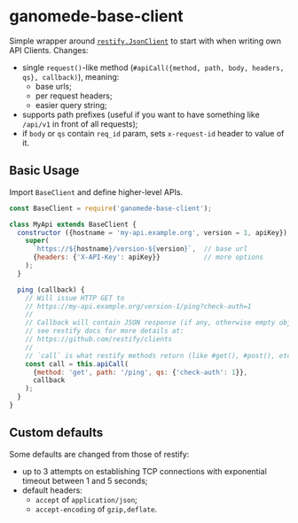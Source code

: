 # ganomede-base-client

Simple wrapper around [`restify.JsonClient`](http://restify.com/#jsonclient) to
start with when writing own API Clients. Changes:

  - single `request()`-like method (`#apiCall({method, path, body, headers, qs}, callback)`), meaning:
    - base urls;
    - per request headers;
    - easier query string;
  - supports path prefixes (useful if you want to have something like `/api/v1` in front of all requests);
  - if `body` or `qs` contain `req_id` param, sets `x-request-id` header to value of it.

## Basic Usage

Import `BaseClient` and define higher-level APIs.


``` js
const BaseClient = require('ganomede-base-client');

class MyApi extends BaseClient {
  constructor ({hostname = 'my-api.example.org', version = 1, apiKey}) {
    super(
      `https://${hostname}/version-${version}`,  // base url
      {headers: {'X-API-Key': apiKey}}           // more options
    );
  }

  ping (callback) {
    // Will issue HTTP GET to
    // https://my-api.example.org/version-1/ping?check-auth=1
    //
    // Callback will contain JSON response (if any, otherwise empty object),
    // see restify docs for more details at:
    // https://github.com/restify/clients
    //
    // `call` is what restify methods return (like #get(), #post(), etc.).
    const call = this.apiCall(
      {method: 'get', path: '/ping', qs: {'check-auth': 1}},
      callback
    );
  }
}
```

## Custom defaults

Some defaults are changed from those of restify:

  - up to 3 attempts on establishing TCP connections
    with exponential timeout between 1 and 5 seconds;
  - default headers:
    - `accept` of `application/json`;
    - `accept-encoding` of `gzip,deflate`.
